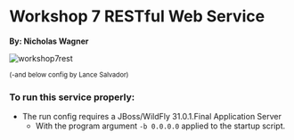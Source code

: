# Workshop 7 RESTful Web Service
**By: Nicholas Wagner** 

![workshop7rest](https://github.com/user-attachments/assets/8d4598dd-701a-4924-873d-e912cb956cd1)

<sub>(-and below config by Lance Salvador)</sub>

### To run this service properly:
  - The run config requires a JBoss/WildFly 31.0.1.Final Application Server
    - With the program argument `-b 0.0.0.0` applied to the startup script.

